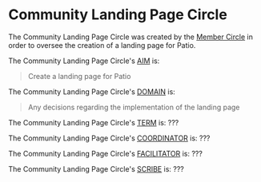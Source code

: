 # Community Landing Page Circle

The Community Landing Page Circle was created by the [Member Circle](member_circle.md) in order to oversee the creation of a landing page for Patio.

The Community Landing Page Circle's [AIM](aim.md) is:

> Create a landing page for Patio

The Community Landing Page Circle's [DOMAIN](domain.md) is:

> Any decisions regarding the implementation of the landing page

The Community Landing Page Circle's [TERM](term.md) is: ???

The Community Landing Page Circle's [COORDINATOR](coordinator.md) is: ???

The Community Landing Page Circle's [FACILITATOR](facilitator.md) is: ???

The Community Landing Page Circle's [SCRIBE](scribe.md) is: ???

